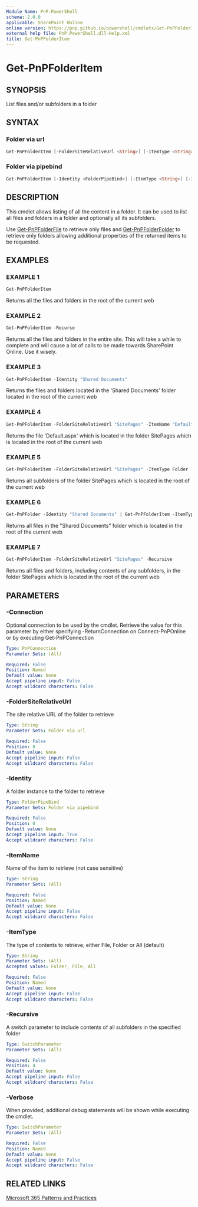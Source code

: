 ```yaml
---
Module Name: PnP.PowerShell
schema: 2.0.0
applicable: SharePoint Online
online version: https://pnp.github.io/powershell/cmdlets/Get-PnPFolderItem.html
external help file: PnP.PowerShell.dll-Help.xml
title: Get-PnPFolderItem
---
```

  
# Get-PnPFolderItem

## SYNOPSIS
List files and/or subfolders in a folder

## SYNTAX

### Folder via url
```powershell
Get-PnPFolderItem [-FolderSiteRelativeUrl <String>] [-ItemType <String>] [-ItemName <String>] [-Recursive] [-Verbose] [-Connection <PnPConnection>] 
```

### Folder via pipebind
```powershell
Get-PnPFolderItem [-Identity <FolderPipeBind>] [-ItemType <String>] [-ItemName <String>] [-Recursive] [-Verbose] [-Connection <PnPConnection>] 
```

## DESCRIPTION

This cmdlet allows listing of all the content in a folder. It can be used to list all files and folders in a folder and optionally all its subfolders.

Use [Get-PnPFolderFile](Get-PnPFolderFile.md) to retrieve only files and [Get-PnPFolderFolder](Get-PnPFolderFolder.md) to retrieve only folders allowing additional properties of the returned items to be requested.

## EXAMPLES

### EXAMPLE 1
```powershell
Get-PnPFolderItem
```

Returns all the files and folders in the root of the current web

### EXAMPLE 2
```powershell
Get-PnPFolderItem -Recurse
```

Returns all the files and folders in the entire site. This will take a while to complete and will cause a lot of calls to be made towards SharePoint Online. Use it wisely.

### EXAMPLE 3
```powershell
Get-PnPFolderItem -Identity "Shared Documents"
```

Returns the files and folders located in the 'Shared Documents' folder located in the root of the current web

### EXAMPLE 4
```powershell
Get-PnPFolderItem -FolderSiteRelativeUrl "SitePages" -ItemName "Default.aspx"
```

Returns the file 'Default.aspx' which is located in the folder SitePages which is located in the root of the current web

### EXAMPLE 5
```powershell
Get-PnPFolderItem -FolderSiteRelativeUrl "SitePages" -ItemType Folder
```

Returns all subfolders of the folder SitePages which is located in the root of the current web

### EXAMPLE 6
```powershell
Get-PnPFolder -Identity "Shared Documents" | Get-PnPFolderItem -ItemType File
```

Returns all files in the "Shared Documents" folder which is located in the root of the current web

### EXAMPLE 7
```powershell
Get-PnPFolderItem -FolderSiteRelativeUrl "SitePages" -Recursive
```

Returns all files and folders, including contents of any subfolders, in the folder SitePages which is located in the root of the current web

## PARAMETERS

### -Connection
Optional connection to be used by the cmdlet. Retrieve the value for this parameter by either specifying -ReturnConnection on Connect-PnPOnline or by executing Get-PnPConnection

```yaml
Type: PnPConnection
Parameter Sets: (All)

Required: False
Position: Named
Default value: None
Accept pipeline input: False
Accept wildcard characters: False
```

### -FolderSiteRelativeUrl
The site relative URL of the folder to retrieve

```yaml
Type: String
Parameter Sets: Folder via url

Required: False
Position: 0
Default value: None
Accept pipeline input: False
Accept wildcard characters: False
```

### -Identity
A folder instance to the folder to retrieve

```yaml
Type: FolderPipeBind
Parameter Sets: Folder via pipebind

Required: False
Position: 0
Default value: None
Accept pipeline input: True
Accept wildcard characters: False
```

### -ItemName
Name of the item to retrieve (not case sensitive)

```yaml
Type: String
Parameter Sets: (All)

Required: False
Position: Named
Default value: None
Accept pipeline input: False
Accept wildcard characters: False
```

### -ItemType
The type of contents to retrieve, either File, Folder or All (default)

```yaml
Type: String
Parameter Sets: (All)
Accepted values: Folder, File, All

Required: False
Position: Named
Default value: None
Accept pipeline input: False
Accept wildcard characters: False
```

### -Recursive
A switch parameter to include contents of all subfolders in the specified folder

```yaml
Type: SwitchParameter
Parameter Sets: (All)

Required: False
Position: 4
Default value: None
Accept pipeline input: False
Accept wildcard characters: False
```

### -Verbose
When provided, additional debug statements will be shown while executing the cmdlet.

```yaml
Type: SwitchParameter
Parameter Sets: (All)

Required: False
Position: Named
Default value: None
Accept pipeline input: False
Accept wildcard characters: False
```

## RELATED LINKS

[Microsoft 365 Patterns and Practices](https://aka.ms/m365pnp)